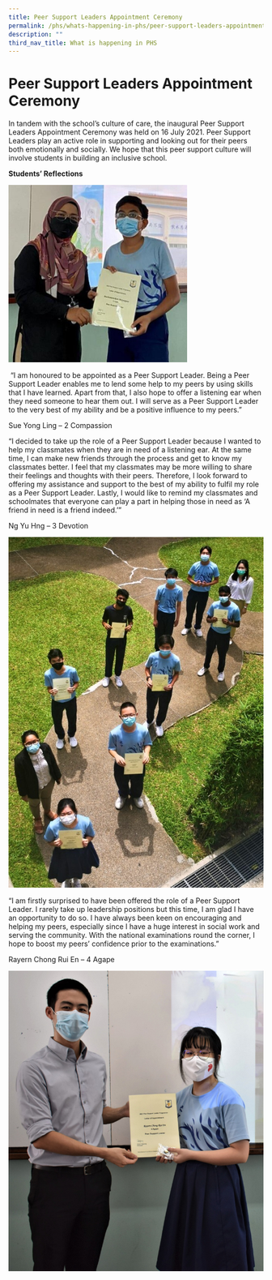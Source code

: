 ```yaml
---
title: Peer Support Leaders Appointment Ceremony
permalink: /phs/whats-happening-in-phs/peer-support-leaders-appointment-ceremony/
description: ""
third_nav_title: What is happening in PHS
---
```

# **Peer Support Leaders Appointment Ceremony**

In tandem with the school’s culture of care, the inaugural Peer Support Leaders Appointment Ceremony was held on 16&nbsp;July 2021. Peer Support Leaders play an active role in supporting and looking out for their peers both emotionally and socially. We hope that this peer support culture will involve students in building an inclusive school.&nbsp;

**Students’ Reflections**

<img src="/images/1%20Faith%20PSL_edited%202.jpeg" style="width:70%">
		 
&nbsp;“I am honoured to be appointed as a Peer Support Leader.&nbsp;Being a Peer Support Leader enables me to lend some help to my peers by using skills that I have learned.&nbsp;Apart from that, I also hope to offer a listening ear when they need someone to hear them out. I will serve as a Peer Support Leader to the very best of my ability and be a positive influence to my peers.”&nbsp;

Sue Yong Ling – 2 Compassion

  

“I decided to take up the role of a Peer Support Leader because I wanted to help my classmates when they are in need of a listening ear. At the same time, I can make new friends through the process and get to know my classmates better. I feel that my classmates may be more willing to share their feelings and thoughts with their peers. Therefore, I look forward to offering my assistance and support to the best of my ability to fulfil my role as a Peer Support Leader. Lastly, I would like to remind my classmates and schoolmates that everyone can play a part in helping&nbsp;those in need as ‘A friend in need is a friend indeed.’”&nbsp;

Ng Yu Hng – 3 Devotion


![](/images/3%20Devotion%20PSL%20-%201%20edited%202.jpg)


“I am firstly surprised to have been offered the role of a Peer Support Leader. I rarely take up leadership positions but this time, I am glad I have an opportunity to do so. I have always been keen on encouraging and helping my peers, especially since I have a huge interest in social work and serving the community. With the national examinations round the corner, I hope to boost my peers’ confidence prior to the examinations.”&nbsp;  

Rayern Chong Rui En – 4 Agape

![](/images/4%20Agape%20PSL_edited%202.jpg)